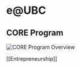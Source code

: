 # e@UBC

## CORE Program

![CORE Program Overview](/assets/second-brain/2020-09-11-09-04-20.png)

[[Entrepreneurship]]
